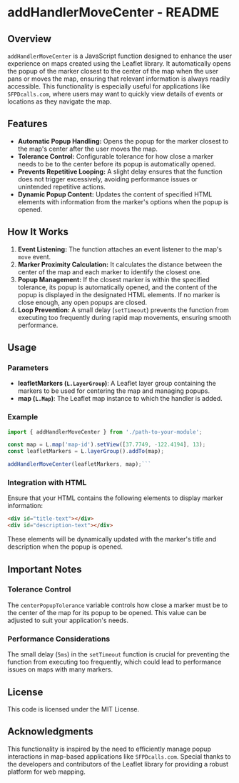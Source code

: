 # addHandlerMoveCenter - README

## Overview

`addHandlerMoveCenter` is a JavaScript function designed to enhance the user experience on maps created using the Leaflet library. It automatically opens the popup of the marker closest to the center of the map when the user pans or moves the map, ensuring that relevant information is always readily accessible. This functionality is especially useful for applications like `SFPDcalls.com`, where users may want to quickly view details of events or locations as they navigate the map.

## Features

- **Automatic Popup Handling:** Opens the popup for the marker closest to the map's center after the user moves the map.
- **Tolerance Control:** Configurable tolerance for how close a marker needs to be to the center before its popup is automatically opened.
- **Prevents Repetitive Looping:** A slight delay ensures that the function does not trigger excessively, avoiding performance issues or unintended repetitive actions.
- **Dynamic Popup Content:** Updates the content of specified HTML elements with information from the marker's options when the popup is opened.

## How It Works

1. **Event Listening:** The function attaches an event listener to the map's `move` event.
2. **Marker Proximity Calculation:** It calculates the distance between the center of the map and each marker to identify the closest one.
3. **Popup Management:** If the closest marker is within the specified tolerance, its popup is automatically opened, and the content of the popup is displayed in the designated HTML elements. If no marker is close enough, any open popups are closed.
4. **Loop Prevention:** A small delay (`setTimeout`) prevents the function from executing too frequently during rapid map movements, ensuring smooth performance.

## Usage

### Parameters

- **leafletMarkers (`L.LayerGroup`)**: A Leaflet layer group containing the markers to be used for centering the map and managing popups.
- **map (`L.Map`)**: The Leaflet map instance to which the handler is added.

### Example

```javascript
import { addHandlerMoveCenter } from './path-to-your-module';

const map = L.map('map-id').setView([37.7749, -122.4194], 13);
const leafletMarkers = L.layerGroup().addTo(map);

addHandlerMoveCenter(leafletMarkers, map);```
```

### Integration with HTML ### 
Ensure that your HTML contains the following elements to display marker information:
```html
<div id="title-text"></div>
<div id="description-text"></div>
```

These elements will be dynamically updated with the marker's title and description when the popup is opened.

## Important Notes

### Tolerance Control

The `centerPopupTolerance` variable controls how close a marker must be to the center of the map for its popup to be opened. This value can be adjusted to suit your application's needs.

### Performance Considerations

The small delay (`5ms`) in the `setTimeout` function is crucial for preventing the function from executing too frequently, which could lead to performance issues on maps with many markers.

## License

This code is licensed under the MIT License.

## Acknowledgments

This functionality is inspired by the need to efficiently manage popup interactions in map-based applications like `SFPDcalls.com`. Special thanks to the developers and contributors of the Leaflet library for providing a robust platform for web mapping.
